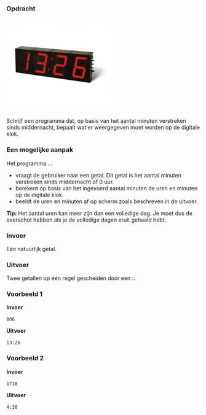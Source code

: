 ### Opdracht

<br>  
<div class="dodona-centered-group"><img src="media/digitale_klok.jpeg" width="275" height="207"></div>
<br>

Schrijf een programma dat, op basis van het aantal minuten verstreken sinds middernacht, bepaalt wat er weergegeven moet worden op de digitale klok.

### Een mogelijke aanpak

Het programma ...
- vraagt de gebruiker naar een getal. Dit getal is het aantal minuten verstreken sinds middernacht of 0 uur.
- berekent op basis van het ingevoerd aantal minuten de uren en minuten op de digitale klok.
- beeldt de uren en minuten af op scherm zoals beschreven in de uitvoer.

**Tip:**
Het aantal uren kan meer zijn dan een volledige dag. Je moet dus de overschot hebben als je de volledige dagen eruit gehaald hebt.

### Invoer

Eén natuurlijk getal.

### Uitvoer

Twee getallen op één regel gescheiden door een :.

### Voorbeeld 1

**Invoer**
    
    806

**Uitvoer**
    
    13:26
    
### Voorbeeld 2

**Invoer**
    
    1718

**Uitvoer**
    
    4:38
